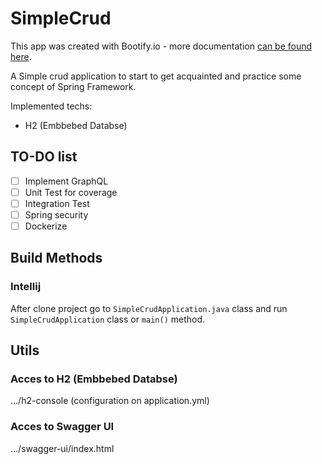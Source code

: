 # SimpleCrud

This app was created with Bootify.io - more documentation [can be found here](https://bootify.io/docs/).

A Simple crud application to start to get acquainted and practice some concept of Spring Framework.

Implemented techs:
- H2 (Embbebed Databse)

## TO-DO list
 -[ ] Implement GraphQL
 -[ ] Unit Test for coverage
 -[ ] Integration Test
 -[ ] Spring security
 -[ ] Dockerize

## Build Methods
### Intellij
After clone project go to `SimpleCrudApplication.java` class and run `SimpleCrudApplication` class or `main()` method.

## Utils
### Acces to H2 (Embbebed Databse)
.../h2-console (configuration on application.yml)
### Acces to Swagger UI
.../swagger-ui/index.html
